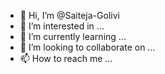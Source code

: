 - 👋 Hi, I’m @Saiteja-Golivi
- 👀 I’m interested in ...
- 🌱 I’m currently learning ...
- 💞️ I’m looking to collaborate on ...
- 📫 How to reach me ...

<!---
Saiteja-Golivi/Saiteja-Golivi is a ✨ special ✨ repository because its `README.md` (this file) appears on your GitHub profile.
You can click the Preview link to take a look at your changes.
--->
